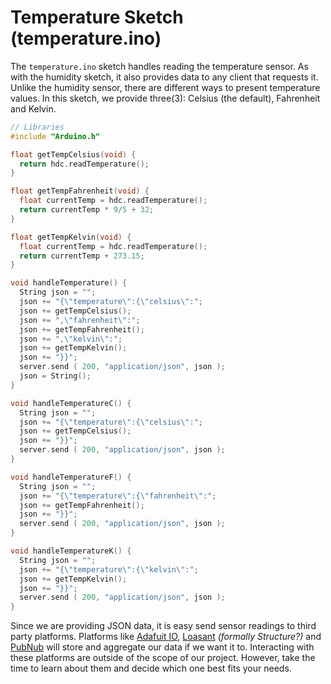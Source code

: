 <!--
title: Main Sketch (reading_sensors.ino)
summary: This document describes the code that we used for our project.
author: G. L. Clark, II
date Created: April 17, 2016
date Modified:{{ file.mtime }}
filename: sketch-temperature.md
-->

# Temperature Sketch (temperature.ino)

The ```temperature.ino``` sketch handles reading the temperature sensor. As with the humidity sketch, it also provides data to any client that requests it. Unlike the humidity sensor, there are different ways to present temperature values. In this sketch, we provide three(3): Celsius (the default), Fahrenheit and Kelvin.

```c++
// Libraries
#include "Arduino.h"

float getTempCelsius(void) {
  return hdc.readTemperature();
}

float getTempFahrenheit(void) {
  float currentTemp = hdc.readTemperature();
  return currentTemp * 9/5 + 32;
}

float getTempKelvin(void) {
  float currentTemp = hdc.readTemperature();
  return currentTemp + 273.15;
}

void handleTemperature() {
  String json = "";
  json += "{\"temperature\":{\"celsius\":";
  json += getTempCelsius();
  json += ",\"fahrenheit\":";
  json += getTempFahrenheit();
  json += ",\"kelvin\":";
  json += getTempKelvin();
  json += "}}";
  server.send ( 200, "application/json", json );
  json = String();
}

void handleTemperatureC() {
  String json = "";
  json += "{\"temperature\":{\"celsius\":";
  json += getTempCelsius();
  json += "}}";
  server.send ( 200, "application/json", json );
}

void handleTemperatureF() {
  String json = "";
  json += "{\"temperature\":{\"fahrenheit\":";
  json += getTempFahrenheit();
  json += "}}";
  server.send ( 200, "application/json", json );
}

void handleTemperatureK() {
  String json = "";
  json += "{\"temperature\":{\"kelvin\":";
  json += getTempKelvin();
  json += "}}";
  server.send ( 200, "application/json", json );
}

```

Since we are providing JSON data, it is easy send sensor readings to third party platforms. Platforms like [Adafuit IO](https://io.adafruit.com), [Loasant](https://www.losant.com/iot-platform) _(formally Structure?)_ and [PubNub](https://www.pubnub.com) will store and aggregate our data if we want it to. Interacting with these platforms are outside of the scope of our project. However, take the time to learn about them and decide which one best fits your needs.